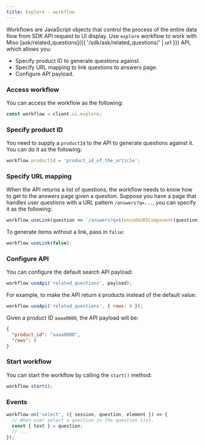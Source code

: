 ```yaml
---
title: Explore - workflow
---
```


Workflows are JavaScript objects that control the process of the entire data flow from SDK API request to UI display. Use `explore` workflow to work with Miso [ask/related_questions]({{ '/sdk/ask/related_questions/' | url }}) API, which allows you:

* Specify product ID to generate questions against.
* Specify URL mapping to link questions to answers page.
* Configure API payload.

### Access workflow

You can access the workflow as the following:

```js
const workflow = client.ui.explore;
```

### Specify product ID

You need to supply a `productId` to the API to generate questions against it. You can do it as the following:

```js
workflow.productId = 'product_id_of_the_article';
```

### Specify URL mapping

When the API returns a list of questions, the workflow needs to know how to get to the answers page given a question. Suppose you have a page that handles user questions with a URL pattern `/answers?q=...`, you can specify it as the following:

```js
workflow.useLink(question => `/answers?q=${encodeURIComponent(question)}`);
```

To generate items without a link, pass in `false`:

```js
workflow.useLink(false);
```

### Configure API

You can configure the default search API payload:

```js
workflow.useApi('related_questions', payload);
```

For example, to make the API return `8` products instead of the default value:

```js
workflow.useApi('related_questions', { rows: 8 });
```

Given a product ID `aaaa0000`, the API payload will be:

```json
{
  "product_id": "aaaa0000",
  "rows": 8
}
```

### Start workflow

You can start the workflow by calling the `start()` method:

```js
workflow.start();
```

### Events

```js
workflow.on('select', ({ session, question, element }) => {
  // When user select a question in the question list.
  const { text } = question;
  // ...
});
```
